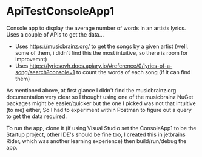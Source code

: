 # ApiTestConsoleApp1
Console app to display the average number of words in an artists lyrics. Uses a couple of APIs to get the data...

- Uses https://musicbrainz.org/ to get the songs by a given artist (well, some of them, i didn't find this the most intuitive, so there is room for improvemnt)
- Uses https://lyricsovh.docs.apiary.io/#reference/0/lyrics-of-a-song/search?console=1 to count the words of each song (if it can find them)

As mentioned above, at first glance I didn't find the musicbrainz.org documentation very clear so I thought using one of the musicbrainz NuGet packages might be easier/quicker but the one I picked was not that intuitive (to me) either, So I had to experiment within Postman to figure out a query to get the data required.

To run the app, clone it (if using Visual Studio set the ConsoleApp1 to be the Startup project, other IDE's should be fine too, I created this in jetbrains Rider, which was another learning experience) then build/run/debug the app.



